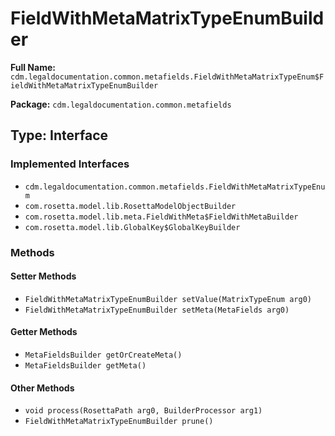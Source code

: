 # FieldWithMetaMatrixTypeEnumBuilder

**Full Name:** `cdm.legaldocumentation.common.metafields.FieldWithMetaMatrixTypeEnum$FieldWithMetaMatrixTypeEnumBuilder`

**Package:** `cdm.legaldocumentation.common.metafields`

## Type: Interface

### Implemented Interfaces

- `cdm.legaldocumentation.common.metafields.FieldWithMetaMatrixTypeEnum`
- `com.rosetta.model.lib.RosettaModelObjectBuilder`
- `com.rosetta.model.lib.meta.FieldWithMeta$FieldWithMetaBuilder`
- `com.rosetta.model.lib.GlobalKey$GlobalKeyBuilder`

### Methods

#### Setter Methods

- `FieldWithMetaMatrixTypeEnumBuilder setValue(MatrixTypeEnum arg0)`
- `FieldWithMetaMatrixTypeEnumBuilder setMeta(MetaFields arg0)`

#### Getter Methods

- `MetaFieldsBuilder getOrCreateMeta()`
- `MetaFieldsBuilder getMeta()`

#### Other Methods

- `void process(RosettaPath arg0, BuilderProcessor arg1)`
- `FieldWithMetaMatrixTypeEnumBuilder prune()`

